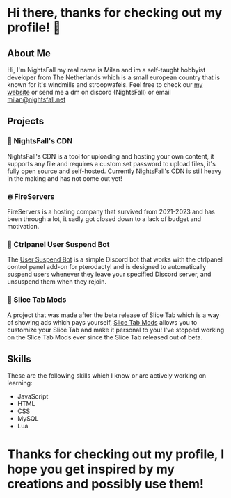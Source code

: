 # Hi there, thanks for checking out my profile! 👋

## About Me
Hi, I'm NightsFall my real name is Milan and im a self-taught hobbyist developer from The Netherlands which is a small european country that is known for it's windmills and stroopwafels.
Feel free to check our [my website](https://nightsfall.net) or send me a dm on discord (NightsFall) or email milan@nightsfall.net


## Projects
### 💾 NightsFall's CDN
NightsFall's CDN is a tool for uploading and hosting your own content, it supports any file and requires a custom set password to upload files, it's fully open source and self-hosted.
Currently NightsFall's CDN is still heavy in the making and has not come out yet!

### 🔥 FireServers
FireServers is a hosting company that survived from 2021-2023 and has been through a lot, it sadly got closed down to a lack of budget and motivation.

### 🤖 Ctrlpanel User Suspend Bot
The [User Suspend Bot](https://market.ctrlpanel.gg/resources/resource/44-user-suspend-bot/) is a simple Discord bot that works with the ctrlpanel control panel add-on for pterodactyl and is designed to automatically suspend users whenever they leave your specified Discord server, and unsuspend them when they rejoin.

### 🔪 Slice Tab Mods
A project that was made after the beta release of Slice Tab which is a way of showing ads which pays yourself, [Slice Tab Mods](https://github.com/SliceTab/Mods) allows you to customize your Slice Tab and make it personal to you! I've stopped working on the Slice Tab Mods ever since the Slice Tab released out of beta.

## Skills
These are the following skills which I know or are actively working on learning:
- JavaScript
- HTML
- CSS
- MySQL
- Lua

#
# Thanks for checking out my profile, I hope you get inspired by my creations and possibly use them!
